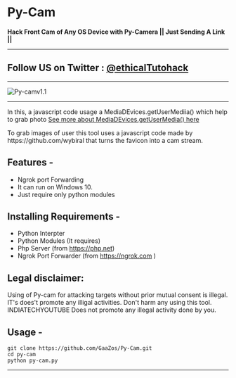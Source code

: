 # Py-Cam

**Hack Front Cam of Any OS Device with Py-Camera || Just Sending A Link ||**
***
## Follow US on Twitter : [@ethicalTutohack](https://twitter.com/ethicalTutohack)
***
![Py-camv1.1](https://user-images.githubusercontent.com/56644334/79756168-d77db080-8337-11ea-898d-3349dcd95506.png)
***

In this, a javascript code usage a MediaDEvices.getUserMediia() which help to grab photo [See more about MediaDEvices.getUserMedia() here](https://developer.mozilla.org/en-US/docs/Web/API/MediaDevices/getUserMedia)
<p>To grab images of user this tool uses a javascript code made by https://github.com/wybiral that turns the favicon into a cam stream.</p>

## Features -
 - Ngrok port Forwarding
 - It can run on Windows 10.
 - Just require only python modules
 
## Installing Requirements -
- Python Interpter
- Python Modules (It requires)
- Php Server (from https://php.net)
- Ngrok Port Forwarder (from https://ngrok.com )

## Legal disclaimer:

Using of Py-cam for attacking targets without prior mutual consent is illegal. IT's does't promote any illigal activities.
Don't harm any using this tool. INDIATECHYOUTUBE Does not promote any illegal activity done by you.

## Usage -
```
git clone https://github.com/GaaZos/Py-Cam.git
cd py-cam
python py-cam.py
```
***

